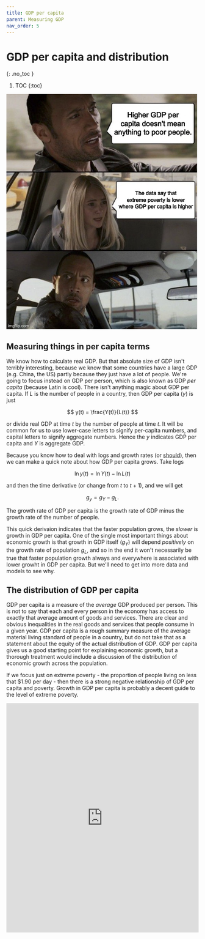 ```yaml
---
title: GDP per capita
parent: Measuring GDP
nav_order: 5
---
```


# GDP per capita and distribution
{: .no_toc }

1. TOC 
{:toc}

![Meme](meme_gdppc.png)

## Measuring things in per capita terms
We know how to calculate real GDP. But that absolute size of GDP isn't terribly interesting, because we know that some countries have a large GDP (e.g. China, the US) partly because they just have a lot of people. We're going to focus instead on GDP per person, which is also known as GDP *per capita* (because Latin is cool). There isn't anything magic about GDP per capita. If $L$ is the number of people in a country, then GDP per capita ($y$) is just

$$
y(t) = \frac{Y(t)}{L(t)}
$$

or divide real GDP at time $t$ by the number of people at time $t$. It will be common for us to use lower-case letters to signify per-capita numbers, and capital letters to signify aggregate numbers. Hence the $y$ indicates GDP per capita and $Y$ is aggregate GDP.

Because you know how to deal with logs and growth rates (or [should](http://growthecon.com/StudyGuide/preliminaries/preliminaries.html)), then we can make a quick note about how GDP per capita grows. Take logs

$$
\ln y(t) = \ln Y(t) - \ln L(t)
$$

and then the time derivative (or change from $t$ to $t+1$), and we will get

$$
g_y = g_Y - g_L.
$$

The growth rate of GDP per capita is the growth rate of GDP minus the growth rate of the number of people. 

This quick derivaion indicates that the faster population grows, the *slower* is growth in GDP per capita. One of the single most important things about economic growth is that growth in GDP itself ($g_Y$) will depend *positively* on the growth rate of population $g_L$, and so in the end it won't necessarily be true that faster population growth always and everywhere is associated with lower growht in GDP per capita. But we'll need to get into more data and models to see why.

## The distribution of GDP per capita
GDP per capita is a measure of the *average* GDP produced per person. This is not to say that each and every person in the economy has access to exactly that average amount of goods and services. There are clear and obvious inequalities in the real goods and services that people consume in a given year. GDP per capita is a rough summary measure of the average material living standard of people in a country, but do not take that as a statement about the equity of the actual distribution of GDP. GDP per capita gives us a good starting point for explaining economic growth, but a thorough treatment would include a discussion of the distribution of economic growth across the population.

If we focus just on extreme poverty - the proportion of people living on less that $1.90 per day - then there is a strong negative relationship of GDP per capita and poverty. Growth in GDP per capita is probably a decent guide to the level of extreme poverty. 

<iframe src="https://ourworldindata.org/grapher/the-share-of-people-living-in-extreme-poverty-vs-gdp-per-capita" loading="lazy" style="width: 100%; height: 600px; border: 0px none;"></iframe>